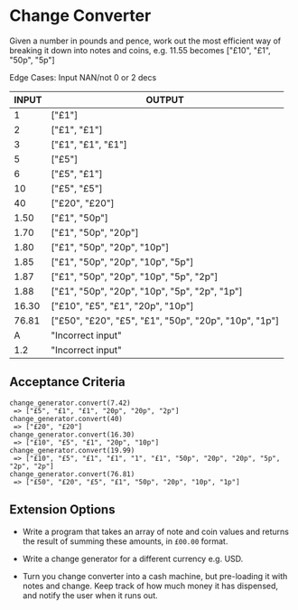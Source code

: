 # Change Converter

Given a number in pounds and pence, work out the most efficient way of breaking it down into notes and coins, e.g. 11.55 becomes ["£10", "£1", "50p", "5p"]

Edge Cases:
Input NAN/not 0 or 2 decs

INPUT | OUTPUT
-|-
1  | ["£1"]
2  | ["£1", "£1"]
3  | ["£1", "£1", "£1"]
5  | ["£5"]
6  | ["£5", "£1"]
10 | ["£5", "£5"]
40 | ["£20", "£20"]
1.50 | ["£1", "50p"]
1.70 | ["£1", "50p", "20p"]
1.80 | ["£1", "50p", "20p", "10p"]
1.85 | ["£1", "50p", "20p", "10p", "5p"]
1.87 | ["£1", "50p", "20p", "10p", "5p", "2p"]
1.88 | ["£1", "50p", "20p", "10p", "5p", "2p", "1p"]
16.30 | ["£10", "£5", "£1", "20p", "10p"]
76.81 | ["£50", "£20", "£5", "£1", "50p", "20p", "10p", "1p"]
A | "Incorrect input"
1.2 | "Incorrect input"

## Acceptance Criteria

```
change_generator.convert(7.42)
 => ["£5", "£1", "£1", "20p", "20p", "2p"]
change_generator.convert(40)
 => ["£20", "£20"]
change_generator.convert(16.30)
 => ["£10", "£5", "£1", "20p", "10p"]
change_generator.convert(19.99)
 => ["£10", "£5", "£1", "£1", "1", "£1", "50p", "20p", "20p", "5p", "2p", "2p"]
change_generator.convert(76.81)
 => ["£50", "£20", "£5", "£1", "50p", "20p", "10p", "1p"]
```

## Extension Options

- Write a program that takes an array of note and coin values and returns the result of summing these amounts, in `£00.00` format.

- Write a change generator for a different currency e.g. USD.

- Turn you change converter into a cash machine, but pre-loading it with notes and change. Keep track of how much money it has dispensed, and notify the user when it runs out.
